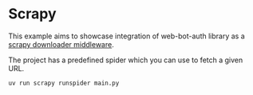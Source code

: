# Scrapy

This example aims to showcase integration of web-bot-auth library as a [scrapy downloader middleware](https://docs.scrapy.org/en/latest/topics/downloader-middleware.html).

The project has a predefined spider which you can use to fetch a given URL.

```shell
uv run scrapy runspider main.py
```
